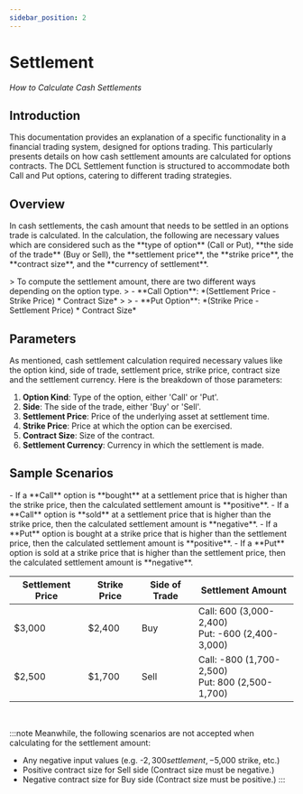 ```yaml
---
sidebar_position: 2
---
```


# Settlement

*How to Calculate Cash Settlements*

## Introduction

<p style={{ fontSize: '17px', textAlign: 'justify' }}> This documentation provides an explanation of a specific functionality in a financial trading system, designed for options trading. This particularly presents details on how cash settlement amounts are calculated for options contracts. The DCL Settlement function is structured to accommodate both Call and Put options, catering to different trading strategies.</p>


## Overview
<p style={{ fontSize: '17px', textAlign: 'justify' }}>In cash settlements, the cash amount that needs to be settled in an options trade is calculated. In the calculation, the following are necessary values which are considered such as the **type of option** (Call or Put), **the side of the trade** (Buy or Sell), the **settlement price**, the **strike price**, the **contract size**, and the **currency of settlement**.</p>

<p style={{ fontSize: '17px', textAlign: 'justify' }}>
> To compute the settlement amount, there are two different ways depending on the option type.
> - **Call Option**: *(Settlement Price - Strike Price) * Contract Size*
>
> - **Put Option**: *(Strike Price - Settlement Price) * Contract Size*
</p>

## Parameters

<p style={{ fontSize: '17px', textAlign: 'justify' }}>
As mentioned, cash settlement calculation required necessary values like the option kind, side of trade, settlement price, strike price, contract size and the settlement currency. Here is the breakdown of those parameters:

1.	**Option Kind**: Type of the option, either 'Call' or 'Put'.
2.	**Side**: The side of the trade, either 'Buy' or 'Sell'.
3.	**Settlement Price**: Price of the underlying asset at settlement time.
4.	**Strike Price**: Price at which the option can be exercised.
5.	**Contract Size**: Size of the contract.
6.	**Settlement Currency**: Currency in which the settlement is made.
</p>

## Sample Scenarios
<p style={{ fontSize: '17px', textAlign: 'justify' }}>
- If a **Call** option is **bought** at a settlement price that is higher than the strike price, then the calculated settlement amount is **positive**.
- If a **Call** option is **sold** at a settlement price that is higher than the strike price, then the calculated settlement amount is **negative**.
- If a **Put** option is bought at a strike price that is higher than the settlement price, then the calculated settlement amount is **positive**.
- If a **Put** option is sold at a strike price that is higher than the settlement price, then the calculated settlement amount is **negative**.
</p>

| Settlement Price | Strike Price | Side of Trade   | Settlement Amount                                    |
|------------------|--------------|-----------------|------------------------------------------------------| 
| $3,000           | $2,400       | Buy             | Call: 600 (3,000-2,400)<br />Put: -600 (2,400-3,000) | 
| $2,500           | $1,700       | Sell            | Call: -800 (1,700-2,500)<br />Put: 800 (2,500-1,700) |

<br />

:::note
Meanwhile, the following scenarios are not accepted when calculating for the settlement amount:
- Any negative input values (e.g. -$2,300 settlement, -$5,000 strike, etc.)
- Positive contract size for Sell side (Contract size must be negative.)
- Negative contract size for Buy side (Contract size must be positive.)
:::


<!-- To demonstrate the functionality, here are sample scenarios illustrating how the function works in different cases:

| Call/Put   | Buy/Sell   | Function and Return                                  | Notation                                             |
| ---------- | ---------- | ---------------------------------------------------- | ---------------------------------------------------- |
| Call       | Buy        | Calculates positive settlement for a 'Buy' side call option. If a call option is bought at a settlement price higher than the strike price, the settlement amount is **positive**.   | *Settlement Price > Strike Price = Positive Settlement Amount*                                                     |
| Call       | Sell       | Calculates negative settlement for a 'Sell' side call option. For a sold call option with a settlement price higher than the strike price, the settlement amount is **negative**.  | *Settlement Price > Strike Price = Negative Settlement Amount*                                                     |
| Put        | Buy        | Calculates positive settlement for a 'Buy' side put option. If a put option is bought at a strike price higher than the settlement price, the settlement amount is **positive**.  |  *Strike Price > Settlement Price = Positive Settlement Amount*                                                    |
| Put        | Sell       | Calculates negative settlement for a 'Sell' side put option. For sold put option with a strike price higher than the settlement price, the settlement amount is **negative**.  | *Strike Price > Settlement Price = Negative Settlement Amount*                                                     |

Furthermore, the following samples are scenarios in which the calculation will result to an Error.

| Sample Scenario                           | Returns                                                      | Error Message                                    |
| ----------------------------------------- | ------------------------------------------------------------ | ------------------------------------------------ |
| Negative Input Values                     | Returns an error for negative input values.                  | *"All input values must be positive."*           |
| Invalid Contract Size for Sell Side       | Returns an error for positive contract size on 'Sell' side.  | *"contract size must be negative for sell side"* |
| Invalid Contract Size for Buy Side        | Returns an error for negative contract size on 'Buy' side.   | *"contract size must be positive for buy side"*  | -->

